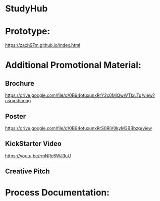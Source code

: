 # StudyHub



# Prototype: 
https://zach97m.github.io/index.html


# Additional Promotional Material: 
## Brochure
https://drive.google.com/file/d/0B94otuxunxRrY2c0MlQwWTIxLTg/view?usp=sharing

## Poster
https://drive.google.com/file/d/0B94otuxunxRrS0RiV0kyM3BBbzg/view

## KickStarter Video
https://youtu.be/rmNRc6WJ3uU

## Creative Pitch

# Process Documentation: 




